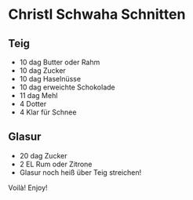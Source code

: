 # Christl Schwaha Schnitten

## Teig

- 10 dag Butter oder Rahm
- 10 dag Zucker
- 10 dag Haselnüsse
- 10 dag erweichte Schokolade
- 11 dag Mehl
- 4 Dotter
- 4 Klar für Schnee

## Glasur

- 20 dag Zucker
- 2 EL Rum oder Zitrone
- Glasur noch heiß über Teig streichen!

Voilà! Enjoy!
